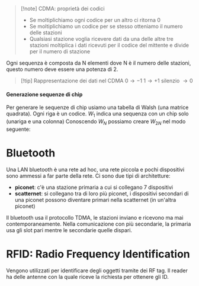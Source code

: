 >[!note] CDMA: proprietà dei codici
>- Se moltiplichiamo ogni codice per un altro ci ritorna 0
>- Se moltiplichiamo un codice per se stesso otteniamo il numero delle stazioni
>- Qualsiasi stazione voglia ricevere dati da una delle altre tre stazioni moltiplica i dati ricevuti per il codice del mittente e divide per il numero di stazione

Ogni sequenza è composta da N elementi dove N è il numero delle stazioni, questo numero deve essere una potenza di 2.

>[!tip] Rappresentazione dei dati nel CDMA
>$0 \rightarrow -1$
>$1  \rightarrow +1$
>silenzio  $\rightarrow 0$
#### Generazione sequenze di chip
Per generare le sequenze di chip usiamo una tabella di Walsh (una matrice quadrata).
Ogni riga è un codice.
$W_1$ indica una sequenza con un chip solo (unariga e una colonna)
Conoscendo $W_N$ possiamo creare $W_{2N}$ nel modo seguente:

# Bluetooth
Una LAN bluetooth è una rete ad hoc, una rete piccola e pochi dispositivi sono ammessi a far parte della rete.
Ci sono due tipi di architetture:
- **piconet**: c'è una stazione primaria a cui si collegano 7 dispositivi
- **scatternet**: si collegano tra di loro più piconet, i dispositivi secondari di una piconet possono diventare primari nella scatternet (in un'altra piconet)

Il bluetooth usa il protocollo TDMA, le stazioni inviano e ricevono ma mai contemporaneamente.
Nella comunicazione con più secondarie, la primaria usa gli slot pari mentre le secondarie quelle dispari.

# RFID: Radio Frequency Identification
Vengono utilizzati per identificare degli oggetti tramite dei RF tag. Il reader ha delle antenne con la quale riceve la richiesta per ottenere gli ID.
























